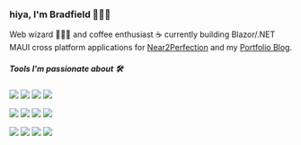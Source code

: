 ### hiya, I'm Bradfield 👨🏻‍💻


Web wizard 🧙🏻‍♂️ and coffee enthusiast ☕️ currently building Blazor/.NET MAUI cross platform applications for [Near2Perfection](https://linktr.ee/CarmenMcDonald) and my [Portfolio Blog](https://myportfolioblog.azurewebsites.net/).

##### Tools I'm passionate about 🛠

![](https://img.shields.io/badge/JavaScript-ES6-%2341B883)
![](https://img.shields.io/badge/Vue-Nuxt-%2341B883)
![](https://img.shields.io/badge/Vue-Gridsome-%2341B883)
![](https://img.shields.io/badge/CSS-tailwindcss-%2306B6D4)

![](https://img.shields.io/badge/JavaScript-React-%2361DBFB)
![](https://img.shields.io/badge/Javascript-Next-%23000)
![](https://img.shields.io/badge/React-Hydrogen-%234c0cf1)
![](https://img.shields.io/badge/Shopify-Liquid-%2389CEF2)

![](https://img.shields.io/badge/QueryLanguage-GraphQL-%23e535ab)
![](https://img.shields.io/badge/JavaScript-TypeScript-%232F74C0)
![](https://img.shields.io/badge/Bundler-Webpack-%2389CEF2)
![](https://img.shields.io/badge/JavaScript-Jest-%2315C213)

